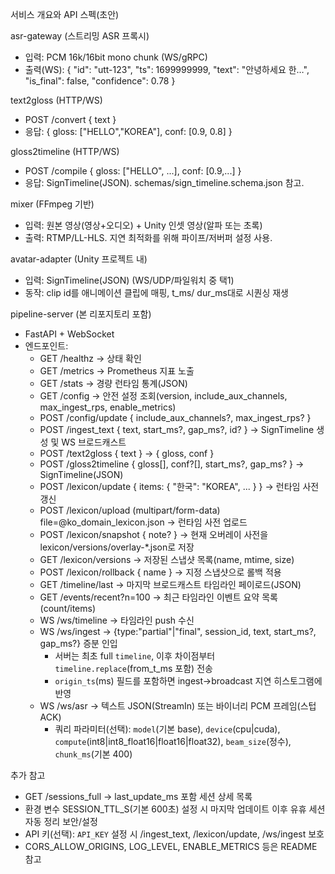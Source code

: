 서비스 개요와 API 스펙(초안)

asr-gateway (스트리밍 ASR 프록시)
- 입력: PCM 16k/16bit mono chunk (WS/gRPC)
- 출력(WS):
  {
    "id": "utt-123",
    "ts": 1699999999,
    "text": "안녕하세요 한…",
    "is_final": false,
    "confidence": 0.78
  }

text2gloss (HTTP/WS)
- POST /convert { text }
- 응답: { gloss: ["HELLO","KOREA"], conf: [0.9, 0.8] }

gloss2timeline (HTTP/WS)
- POST /compile { gloss: ["HELLO", ...], conf: [0.9,...] }
- 응답: SignTimeline(JSON). schemas/sign_timeline.schema.json 참고.

mixer (FFmpeg 기반)
- 입력: 원본 영상(영상+오디오) + Unity 인셋 영상(알파 또는 초록)
- 출력: RTMP/LL-HLS. 지연 최적화를 위해 파이프/저버퍼 설정 사용.

avatar-adapter (Unity 프로젝트 내)
- 입력: SignTimeline(JSON) (WS/UDP/파일워치 중 택1)
- 동작: clip id를 애니메이션 클립에 매핑, t_ms/ dur_ms대로 시퀀싱 재생

pipeline-server (본 리포지토리 포함)
- FastAPI + WebSocket
- 엔드포인트:
  - GET /healthz → 상태 확인
  - GET /metrics → Prometheus 지표 노출
  - GET /stats → 경량 런타임 통계(JSON)
  - GET /config → 안전 설정 조회(version, include_aux_channels, max_ingest_rps, enable_metrics)
  - POST /config/update { include_aux_channels?, max_ingest_rps? }
  - POST /ingest_text { text, start_ms?, gap_ms?, id? } → SignTimeline 생성 및 WS 브로드캐스트
  - POST /text2gloss { text } → { gloss, conf }
  - POST /gloss2timeline { gloss[], conf?[], start_ms?, gap_ms? } → SignTimeline(JSON)
  - POST /lexicon/update { items: { "한국": "KOREA", ... } } → 런타임 사전 갱신
  - POST /lexicon/upload (multipart/form-data) file=@ko_domain_lexicon.json → 런타임 사전 업로드
  - POST /lexicon/snapshot { note? } → 현재 오버레이 사전을 lexicon/versions/overlay-*.json로 저장
  - GET /lexicon/versions → 저장된 스냅샷 목록(name, mtime, size)
  - POST /lexicon/rollback { name } → 지정 스냅샷으로 롤백 적용
  - GET /timeline/last → 마지막 브로드캐스트 타임라인 페이로드(JSON)
  - GET /events/recent?n=100 → 최근 타임라인 이벤트 요약 목록(count/items)
  - WS /ws/timeline → 타임라인 push 수신
  - WS /ws/ingest → {type:"partial"|"final", session_id, text, start_ms?, gap_ms?} 증분 인입
    - 서버는 최초 full `timeline`, 이후 차이점부터 `timeline.replace`(from_t_ms 포함) 전송
    - `origin_ts`(ms) 필드를 포함하면 ingest→broadcast 지연 히스토그램에 반영
  - WS /ws/asr → 텍스트 JSON(StreamIn) 또는 바이너리 PCM 프레임(스텁 ACK)
    - 쿼리 파라미터(선택): `model`(기본 base), `device`(cpu|cuda), `compute`(int8|int8_float16|float16|float32), `beam_size`(정수), `chunk_ms`(기본 400)

추가 참고
- GET /sessions_full → last_update_ms 포함 세션 상세 목록
- 환경 변수 SESSION_TTL_S(기본 600초) 설정 시 마지막 업데이트 이후 유휴 세션 자동 정리
보안/설정
- API 키(선택): `API_KEY` 설정 시 /ingest_text, /lexicon/update, /ws/ingest 보호
- CORS_ALLOW_ORIGINS, LOG_LEVEL, ENABLE_METRICS 등은 README 참고
